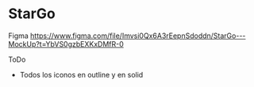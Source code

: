# StarGo

Figma
https://www.figma.com/file/Imvsi0Qx6A3rEepnSdoddn/StarGo---MockUp?t=YbVS0gzbEXKxDMfR-0

ToDo

 - Todos los iconos en outline y en solid 
